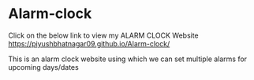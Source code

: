 # Alarm-clock
Click on the below link to view my ALARM CLOCK Website
https://piyushbhatnagar09.github.io/Alarm-clock/

This is an alarm clock website using which we can set multiple alarms for upcoming days/dates
